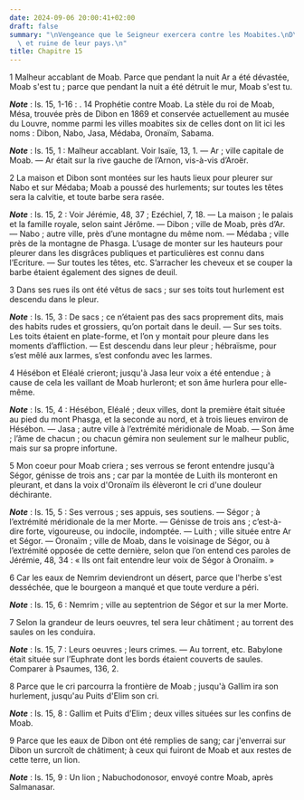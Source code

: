 ```yaml
---
date: 2024-09-06 20:00:41+02:00
draft: false
summary: "\nVengeance que le Seigneur exercera contre les Moabites.\nD\xE9solation\
  \ et ruine de leur pays.\n"
title: Chapitre 15
---
```





1 Malheur accablant de Moab. Parce que pendant la nuit Ar a été dévastée, Moab s'est tu ; parce que pendant la nuit a été détruit le mur, Moab s'est tu.

***Note*** :  Is. 15, 1-16 : . 14 Prophétie contre Moab. La stèle du roi de Moab, Mésa, trouvée près de Dibon en 1869 et conservée actuellement au musée du Louvre, nomme parmi les villes moabites six de celles dont on lit ici les noms : Dibon, Nabo, Jasa, Médaba, Oronaïm, Sabama.

***Note*** :  Is. 15, 1 : Malheur accablant. Voir Isaïe, 13, 1. ― Ar ; ville capitale de Moab. ― Ar était sur la rive gauche de l’Arnon, vis-à-vis d’Aroër.


2 La maison et Dibon sont montées sur les hauts lieux pour pleurer sur Nabo et sur Médaba; Moab a poussé des hurlements; sur toutes les têtes sera la calvitie, et toute barbe sera rasée.

***Note*** :  Is. 15, 2 : Voir Jérémie, 48, 37 ; Ezéchiel, 7, 18. ― La maison ; le palais et la famille royale, selon saint Jérôme. ― Dibon ; ville de Moab, près d’Ar. ― Nabo ; autre ville, près d’une montagne du même nom. ― Médaba ; ville près de la montagne de Phasga. L’usage de monter sur les hauteurs pour pleurer dans les disgrâces publiques et particulières est connu dans l’Ecriture. ― Sur toutes les têtes, etc. S’arracher les cheveux et se couper la barbe étaient également des signes de deuil.

3 Dans ses rues ils ont été vêtus de sacs ; sur ses toits tout hurlement est descendu dans le pleur.

***Note*** :  Is. 15, 3 : De sacs ; ce n’étaient pas des sacs proprement dits, mais des habits rudes et grossiers, qu’on portait dans le deuil. ― Sur ses toits. Les toits étaient en plate-forme, et l’on y montait pour pleure dans les moments d’affliction. ― Est descendu dans leur pleur ; hébraïsme, pour s’est mêlé aux larmes, s’est confondu avec les larmes.

4 Hésébon et Eléalé crieront; jusqu'à Jasa leur voix a été entendue ; à cause de cela les vaillant de Moab hurleront; et son âme hurlera pour elle-même.

***Note*** :  Is. 15, 4 : Hésébon, Eléalé ; deux villes, dont la première était située au pied du mont Phasga, et la seconde au nord, et à trois lieues environ de Hésébon. ― Jasa ; autre ville à l’extrémité méridionale de Moab. ― Son âme ; l’âme de chacun ; ou chacun gémira non seulement sur le malheur public, mais sur sa propre infortune.

5 Mon coeur pour Moab criera ; ses verrous se feront entendre jusqu'à Ségor, génisse de trois ans ; car par la montée de Luith ils monteront en pleurant, et dans la voix d'Oronaïm ils élèveront le cri d'une douleur déchirante.

***Note*** :  Is. 15, 5 : Ses verrous ; ses appuis, ses soutiens. ― Ségor ; à l’extrémité méridionale de la mer Morte. ― Génisse de trois ans ; c’est-à-dire forte, vigoureuse, ou indocile, indomptée. ― Luith ; ville située entre Ar et Ségor. ― Oronaïm ; ville de Moab, dans le voisinage de Ségor, ou à l’extrémité opposée de cette dernière, selon que l’on entend ces paroles de Jérémie, 48, 34 : « Ils ont fait entendre leur voix de Ségor à Oronaïm. »

6 Car les eaux de Nemrim deviendront un désert, parce que l'herbe s'est desséchée, que le bourgeon a manqué et que toute verdure a péri.

***Note*** :  Is. 15, 6 : Nemrim ; ville au septentrion de Ségor et sur la mer Morte.


7 Selon la grandeur de leurs oeuvres, tel sera leur châtiment ; au torrent des saules on les conduira.

***Note*** :  Is. 15, 7 : Leurs oeuvres ; leurs crimes. ― Au torrent, etc. Babylone était située sur l’Euphrate dont les bords étaient couverts de saules. Comparer à Psaumes, 136, 2.

8 Parce que le cri parcourra la frontière de Moab ; jusqu'à Gallim ira son hurlement, jusqu'au Puits d'Elim son cri.

***Note*** :  Is. 15, 8 : Gallim et Puits d’Elim ; deux villes situées sur les confins de Moab.

9 Parce que les eaux de Dibon ont été remplies de sang; car j'enverrai sur Dibon un surcroît de châtiment; à ceux qui fuiront de Moab et aux restes de cette terre, un lion.

***Note*** :  Is. 15, 9 : Un lion ; Nabuchodonosor, envoyé contre Moab, après Salmanasar.

